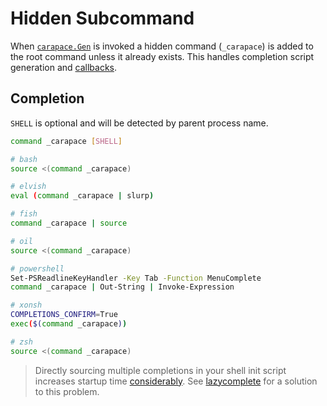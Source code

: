 # Hidden Subcommand

When [`carapace.Gen`](https://pkg.go.dev/github.com/rsteube/carapace#Gen) is invoked a hidden command (`_carapace`) is added to the root command unless it already exists. This handles completion script generation and [callbacks](../action/actionCallback.md).


## Completion

`SHELL` is optional and will be detected by parent process name.

```sh
command _carapace [SHELL]
```

```sh
# bash
source <(command _carapace)

# elvish
eval (command _carapace | slurp)

# fish
command _carapace | source

# oil
source <(command _carapace)

# powershell
Set-PSReadlineKeyHandler -Key Tab -Function MenuComplete
command _carapace | Out-String | Invoke-Expression

# xonsh
COMPLETIONS_CONFIRM=True
exec($(command _carapace))

# zsh
source <(command _carapace)
```

> Directly sourcing multiple completions in your shell init script increases startup time [considerably](https://medium.com/@jzelinskie/please-dont-ship-binaries-with-shell-completion-as-commands-a8b1bcb8a0d0). See [lazycomplete](https://github.com/rsteube/lazycomplete) for a solution to this problem.
